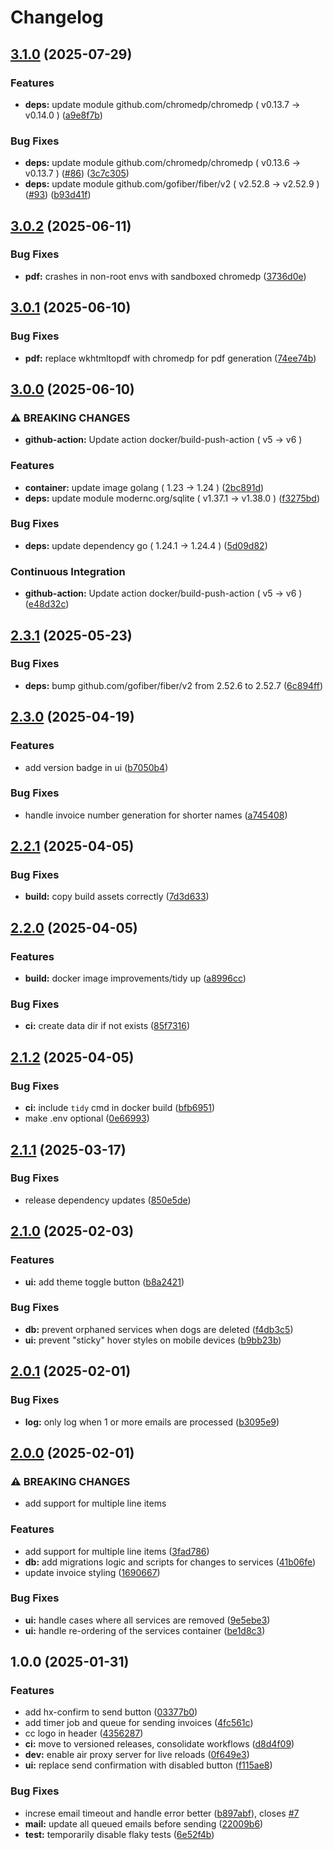 # Changelog

## [3.1.0](https://github.com/scottmckendry/ccinvoice/compare/v3.0.2...v3.1.0) (2025-07-29)


### Features

* **deps:** update module github.com/chromedp/chromedp ( v0.13.7 → v0.14.0 ) ([a9e8f7b](https://github.com/scottmckendry/ccinvoice/commit/a9e8f7b50c0a0af23d399672d7cb35b9a3d7a692))


### Bug Fixes

* **deps:** update module github.com/chromedp/chromedp ( v0.13.6 → v0.13.7 ) ([#86](https://github.com/scottmckendry/ccinvoice/issues/86)) ([3c7c305](https://github.com/scottmckendry/ccinvoice/commit/3c7c305128e0a563204048b3896fd2f82c37f4a1))
* **deps:** update module github.com/gofiber/fiber/v2 ( v2.52.8 → v2.52.9 ) ([#93](https://github.com/scottmckendry/ccinvoice/issues/93)) ([b93d41f](https://github.com/scottmckendry/ccinvoice/commit/b93d41f349bb0a03fe58f7886b3e6be9c4b2b9f3))

## [3.0.2](https://github.com/scottmckendry/ccinvoice/compare/v3.0.1...v3.0.2) (2025-06-11)


### Bug Fixes

* **pdf:** crashes in non-root envs with sandboxed chromedp ([3736d0e](https://github.com/scottmckendry/ccinvoice/commit/3736d0efdfbd5aeae89c954ae7d70729723c2b82))

## [3.0.1](https://github.com/scottmckendry/ccinvoice/compare/v3.0.0...v3.0.1) (2025-06-10)


### Bug Fixes

* **pdf:** replace wkhtmltopdf with chromedp for pdf generation ([74ee74b](https://github.com/scottmckendry/ccinvoice/commit/74ee74bed4edebf2233a0d3ae2a9fa80571b838f))

## [3.0.0](https://github.com/scottmckendry/ccinvoice/compare/v2.3.1...v3.0.0) (2025-06-10)


### ⚠ BREAKING CHANGES

* **github-action:** Update action docker/build-push-action ( v5 → v6 )

### Features

* **container:** update image golang ( 1.23 → 1.24 ) ([2bc891d](https://github.com/scottmckendry/ccinvoice/commit/2bc891d524ba56b60b8370b35721dcc06c984b47))
* **deps:** update module modernc.org/sqlite ( v1.37.1 → v1.38.0 ) ([f3275bd](https://github.com/scottmckendry/ccinvoice/commit/f3275bdacc4da2b477cbe686ee74c0c4e726cfbf))


### Bug Fixes

* **deps:** update dependency go ( 1.24.1 → 1.24.4 ) ([5d09d82](https://github.com/scottmckendry/ccinvoice/commit/5d09d827775bf75ff19a3ae4f925c8bfcc2830bd))


### Continuous Integration

* **github-action:** Update action docker/build-push-action ( v5 → v6 ) ([e48d32c](https://github.com/scottmckendry/ccinvoice/commit/e48d32c686553d71209d3bb448d7e58258308585))

## [2.3.1](https://github.com/scottmckendry/ccinvoice/compare/v2.3.0...v2.3.1) (2025-05-23)


### Bug Fixes

* **deps:** bump github.com/gofiber/fiber/v2 from 2.52.6 to 2.52.7 ([6c894ff](https://github.com/scottmckendry/ccinvoice/commit/6c894ffc0960adf1d33b938ee78fe722eddb7eb3))

## [2.3.0](https://github.com/scottmckendry/ccinvoice/compare/v2.2.1...v2.3.0) (2025-04-19)


### Features

* add version badge in ui ([b7050b4](https://github.com/scottmckendry/ccinvoice/commit/b7050b4dc8f7393602bfa8f56362b6f6195bb40f))


### Bug Fixes

* handle invoice number generation for shorter names ([a745408](https://github.com/scottmckendry/ccinvoice/commit/a7454082ad76eb0d8dfd46c0247dbb5ddbcf4aed))

## [2.2.1](https://github.com/scottmckendry/ccinvoice/compare/v2.2.0...v2.2.1) (2025-04-05)


### Bug Fixes

* **build:** copy build assets correctly ([7d3d633](https://github.com/scottmckendry/ccinvoice/commit/7d3d63349a7ed314055c4cbb35b93de0bd1166eb))

## [2.2.0](https://github.com/scottmckendry/ccinvoice/compare/v2.1.2...v2.2.0) (2025-04-05)


### Features

* **build:** docker image improvements/tidy up ([a8996cc](https://github.com/scottmckendry/ccinvoice/commit/a8996cc4b2d54f904cf38d52464347c403a1a72d))


### Bug Fixes

* **ci:** create data dir if not exists ([85f7316](https://github.com/scottmckendry/ccinvoice/commit/85f7316abc64a092a1ff8e3417fee6b2d9f91995))

## [2.1.2](https://github.com/scottmckendry/ccinvoice/compare/v2.1.1...v2.1.2) (2025-04-05)


### Bug Fixes

* **ci:** include `tidy` cmd in docker build ([bfb6951](https://github.com/scottmckendry/ccinvoice/commit/bfb6951d6bc79bb4a59503ef2679bd354fd4cbc8))
* make .env optional ([0e66993](https://github.com/scottmckendry/ccinvoice/commit/0e6699384edb31848164b171abc4e60ef9f452ea))

## [2.1.1](https://github.com/scottmckendry/ccinvoice/compare/v2.1.0...v2.1.1) (2025-03-17)


### Bug Fixes

* release dependency updates ([850e5de](https://github.com/scottmckendry/ccinvoice/commit/850e5dea8614e2b5da11de6f0fda4a74ae8f0a33))

## [2.1.0](https://github.com/scottmckendry/ccinvoice/compare/v2.0.1...v2.1.0) (2025-02-03)


### Features

* **ui:** add theme toggle button ([b8a2421](https://github.com/scottmckendry/ccinvoice/commit/b8a2421f433f7692d2e0568eeebffba5481e1dfc))


### Bug Fixes

* **db:** prevent orphaned services when dogs are deleted ([f4db3c5](https://github.com/scottmckendry/ccinvoice/commit/f4db3c5e51b18acaafcb39506bf462df0daf96b6))
* **ui:** prevent "sticky" hover styles on mobile devices ([b9bb23b](https://github.com/scottmckendry/ccinvoice/commit/b9bb23b18b8bffde9f835627d1dfe200b2860063))

## [2.0.1](https://github.com/scottmckendry/ccinvoice/compare/v2.0.0...v2.0.1) (2025-02-01)


### Bug Fixes

* **log:** only log when 1 or more emails are processed ([b3095e9](https://github.com/scottmckendry/ccinvoice/commit/b3095e92a111ccdd6f0a3b81cb89786b59ae3138))

## [2.0.0](https://github.com/scottmckendry/ccinvoice/compare/v1.0.0...v2.0.0) (2025-02-01)


### ⚠ BREAKING CHANGES

* add support for multiple line items

### Features

* add support for multiple line items ([3fad786](https://github.com/scottmckendry/ccinvoice/commit/3fad7867e19e682f32abf7055ec17bfe2d6ade0f))
* **db:** add migrations logic and scripts for changes to services ([41b06fe](https://github.com/scottmckendry/ccinvoice/commit/41b06fedf50bde116f8592a98fa266e7cf27b3f1))
* update invoice styling ([1690667](https://github.com/scottmckendry/ccinvoice/commit/1690667846535b1a7330d52664e0a18883dc4587))


### Bug Fixes

* **ui:** handle cases where all services are removed ([9e5ebe3](https://github.com/scottmckendry/ccinvoice/commit/9e5ebe357a5bcef394f425a78a197896ce664216))
* **ui:** handle re-ordering of the services container ([be1d8c3](https://github.com/scottmckendry/ccinvoice/commit/be1d8c3a4ca8153f102a0b18b6893792c8cd2cec))

## 1.0.0 (2025-01-31)


### Features

* add hx-confirm to send button ([03377b0](https://github.com/scottmckendry/ccinvoice/commit/03377b0e919c225db4fc668d8ecbac29afc3d012))
* add timer job and queue for sending invoices ([4fc561c](https://github.com/scottmckendry/ccinvoice/commit/4fc561ccd8b3e0a9cd1f89d441baeb2e0677746a))
* cc logo in header ([4356287](https://github.com/scottmckendry/ccinvoice/commit/43562871d7624bb81f1b6201d02de398c9d9a38c))
* **ci:** move to versioned releases, consolidate workflows ([d8d4f09](https://github.com/scottmckendry/ccinvoice/commit/d8d4f09a46a0c7fce81bf19cbe6bec8795139da2))
* **dev:** enable air proxy server for live reloads ([0f649e3](https://github.com/scottmckendry/ccinvoice/commit/0f649e3c9182af01c81db2030a5d5ce8e5426099))
* **ui:** replace send confirmation with disabled button ([f115ae8](https://github.com/scottmckendry/ccinvoice/commit/f115ae8bda3310a68430d7114f32fe47fae9346f))


### Bug Fixes

* increse email timeout and handle error better ([b897abf](https://github.com/scottmckendry/ccinvoice/commit/b897abfe7508cbc230fe2086a6f6b0702a19029e)), closes [#7](https://github.com/scottmckendry/ccinvoice/issues/7)
* **mail:** update all queued emails before sending ([22009b6](https://github.com/scottmckendry/ccinvoice/commit/22009b6c3f31a8201165a8955f5a1ac64af180a7))
* **test:** temporarily disable flaky tests ([6e52f4b](https://github.com/scottmckendry/ccinvoice/commit/6e52f4bcb1a8651e98fd536de0d1bd49c27fb530))
